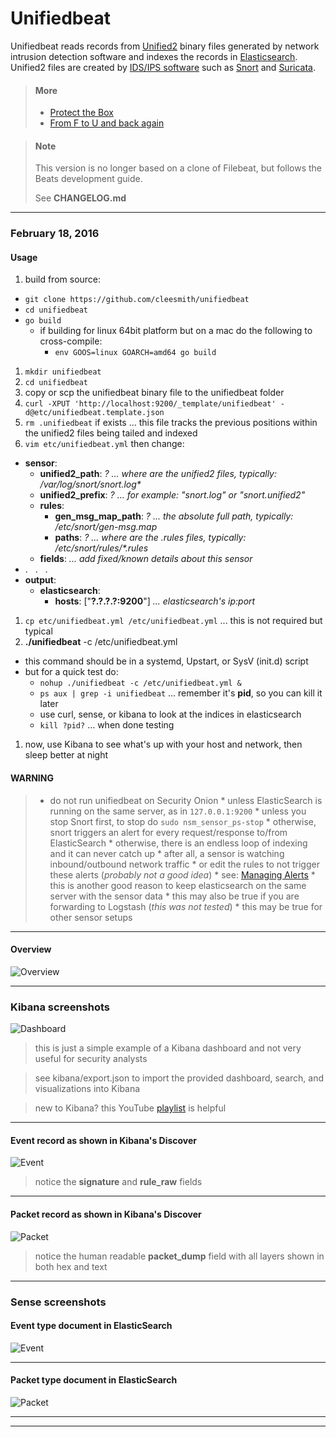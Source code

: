 # Unifiedbeat

Unifiedbeat reads records from [Unified2](http://manual.snort.org/node44.html) binary files generated by network intrusion detection software and indexes the records in [Elasticsearch](https://www.elastic.co/).
Unified2 files are created by [IDS/IPS software](https://en.wikipedia.org/wiki/Intrusion_prevention_system)
such as [Snort](https://www.snort.org/) and [Suricata](http://suricata-ids.org/).

> #### More
>
> * [Protect the Box](https://medium.com/@cleesmith/protect-the-box-c245acbaae81#.59j14oijl)
> * [From F to U and back again](https://medium.com/@cleesmith/from-f-to-u-and-back-again-9a021d643053#.l5qhab260)

> #### Note
>
> This version is no longer based on a clone of Filebeat, but follows the Beats development guide.
>
> See **CHANGELOG.md**

***

### February 18, 2016

#### Usage

1. build from source:
  * ```git clone https://github.com/cleesmith/unifiedbeat```
  * ```cd unifiedbeat```
  * ```go build```
    * if building for linux 64bit platform but on a mac do the following to cross-compile:
      * ```env GOOS=linux GOARCH=amd64 go build```
1. ```mkdir unifiedbeat```
1. ```cd unifiedbeat```
1. copy or scp the unifiedbeat binary file to the unifiedbeat folder
1. ```curl -XPUT 'http://localhost:9200/_template/unifiedbeat' -d@etc/unifiedbeat.template.json```
1. ```rm .unifiedbeat``` if exists ... this file tracks the previous positions within the unified2 files being tailed and indexed
1. ```vim etc/unifiedbeat.yml``` then change:
  * **sensor**:
    * **unified2_path**: _?_  _... where are the unified2 files, typically: /var/log/snort/snort.log*_
    * **unified2_prefix**: _?_  _... for example: "snort.log" or "snort.unified2"_
    * **rules**:
      * **gen_msg_map_path**: _?_  _... the absolute full path, typically: /etc/snort/gen-msg.map_
      * **paths**: _?_  _... where are the .rules files, typically: /etc/snort/rules/*.rules_
    * **fields**: _... add fixed/known details about this sensor_
  * . &nbsp; . &nbsp; .
  * **output**:
    * **elasticsearch**:
      * **hosts**: ["**?.?.?.?:9200**"]  _... elasticsearch's ip:port_
1. ```cp etc/unifiedbeat.yml /etc/unifiedbeat.yml``` ... this is not required but typical
1. **./unifiedbeat** -c /etc/unifiedbeat.yml
  * this command should be in a systemd, Upstart, or SysV (init.d) script
  * but for a quick test do:
    * ```nohup ./unifiedbeat -c /etc/unifiedbeat.yml &```
    * ```ps aux | grep -i unifiedbeat``` ... remember it's **pid**, so you can kill it later
    * use curl, sense, or kibana to look at the indices in elasticsearch
    * ```kill ?pid?``` ... when done testing
1. now, use Kibana to see what's up with your host and network, then sleep better at night

#### WARNING

> * do not run unifiedbeat on Security Onion
    * unless ElasticSearch is running on the same server, as in ```127.0.0.1:9200```
    * unless you stop Snort first, to stop do ```sudo nsm_sensor_ps-stop```
    * otherwise, snort triggers an alert for every request/response to/from ElasticSearch
    * otherwise, there is an endless loop of indexing and it can never catch up
    * after all, a sensor is watching inbound/outbound network traffic
    * or edit the rules to not trigger these alerts (_probably not a good idea_)
      * see: [Managing Alerts](https://github.com/Security-Onion-Solutions/security-onion/wiki/ManagingAlerts#suppressions)
    * this is another good reason to keep elasticsearch on the same server with the sensor data
    * this may also be true if you are forwarding to Logstash (_this was not tested_)
    * this may be true for other sensor setups

***

#### Overview

![Overview](https://raw.githubusercontent.com/cleesmith/unifiedbeat/master/screenshots/unifiedbeat.png "overview of unifiedbeat")

***

### Kibana screenshots

![Dashboard](https://raw.githubusercontent.com/cleesmith/unifiedbeat/master/screenshots/kibana_dashboard.png "example Kibana dashboard")

> this is just a simple example of a Kibana dashboard and not very useful for security analysts

> see kibana/export.json to import the provided dashboard, search, and visualizations into Kibana

> new to Kibana? this YouTube [playlist](https://www.youtube.com/playlist?list=PLhLSfisesZIvA8ad1J2DSdLWnTPtzWSfI) is helpful

***

#### Event record as shown in Kibana's Discover

![Event](https://raw.githubusercontent.com/cleesmith/unifiedbeat/master/screenshots/kibana_event_record.png "Kibana Discover event record")

> notice the **signature** and **rule_raw** fields

***

#### Packet record as shown in Kibana's Discover

![Packet](https://raw.githubusercontent.com/cleesmith/unifiedbeat/master/screenshots/kibana_packet_record.png "Kibana Discover packet record")

> notice the human readable **packet_dump** field with all layers shown in both hex and text

***

### Sense screenshots

#### Event type document in ElasticSearch

![Event](https://raw.githubusercontent.com/cleesmith/unifiedbeat/master/screenshots/unifiedbeat_event.png "typical Event type document in ElasticSearch")

***

#### Packet type document in ElasticSearch

![Packet](https://raw.githubusercontent.com/cleesmith/unifiedbeat/master/screenshots/unifiedbeat_packet.png "typical Packet type document in ElasticSearch")

***
***
